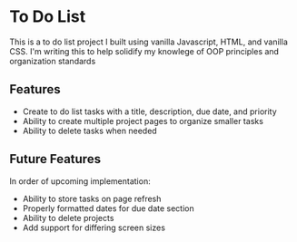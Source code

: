 # To Do List
This is a to do list project I built using vanilla Javascript, HTML, and vanilla CSS. I'm writing this to help solidify my knowlege of OOP principles and organization standards

## Features
* Create to do list tasks with a title, description, due date, and priority
* Ability to create multiple project pages to organize smaller tasks
* Ability to delete tasks when needed

## Future Features
In order of upcoming implementation:
* Ability to store tasks on page refresh
* Properly formatted dates for due date section
* Ability to delete projects
* Add support for differing screen sizes
